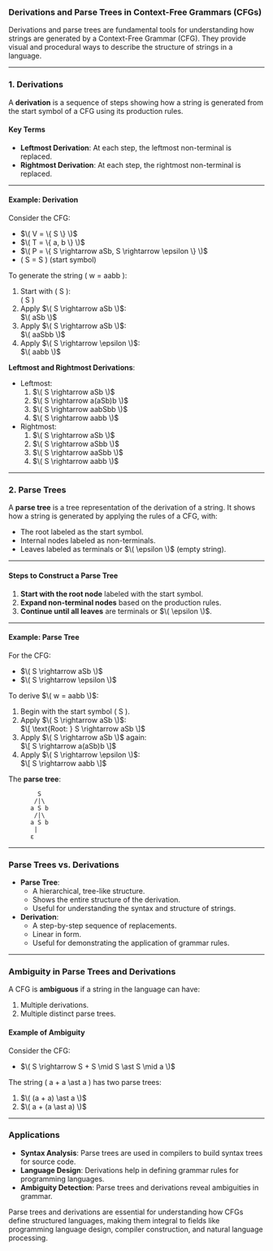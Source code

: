 ### **Derivations and Parse Trees in Context-Free Grammars (CFGs)**

Derivations and parse trees are fundamental tools for understanding how strings are generated by a Context-Free Grammar (CFG). They provide visual and procedural ways to describe the structure of strings in a language.

---

### **1. Derivations**

A **derivation** is a sequence of steps showing how a string is generated from the start symbol of a CFG using its production rules.

#### **Key Terms**
- **Leftmost Derivation**: At each step, the leftmost non-terminal is replaced.
- **Rightmost Derivation**: At each step, the rightmost non-terminal is replaced.

---

#### **Example: Derivation**
Consider the CFG:
- $\( V = \{ S \} \)$
- $\( T = \{ a, b \} \)$
- $\( P = \{ S \rightarrow aSb, S \rightarrow \epsilon \} \)$
- \( S = S \) (start symbol)

To generate the string \( w = aabb \):
1. Start with \( S \):  
   \( S \)
2. Apply $\( S \rightarrow aSb \)$:  
   $\( aSb \)$
3. Apply $\( S \rightarrow aSb \)$:  
   $\( aaSbb \)$
4. Apply $\( S \rightarrow \epsilon \)$:  
   $\( aabb \)$

**Leftmost and Rightmost Derivations**:
- Leftmost:
  1. $\( S \rightarrow aSb \)$
  2. $\( S \rightarrow a(aSb)b \)$
  3. $\( S \rightarrow aabSbb \)$
  4. $\( S \rightarrow aabb \)$
- Rightmost:
  1. $\( S \rightarrow aSb \)$
  2. $\( S \rightarrow aSbb \)$
  3. $\( S \rightarrow aaSbb \)$
  4. $\( S \rightarrow aabb \)$

---

### **2. Parse Trees**

A **parse tree** is a tree representation of the derivation of a string. It shows how a string is generated by applying the rules of a CFG, with:
- The root labeled as the start symbol.
- Internal nodes labeled as non-terminals.
- Leaves labeled as terminals or $\( \epsilon \)$ (empty string).

---

#### **Steps to Construct a Parse Tree**
1. **Start with the root node** labeled with the start symbol.
2. **Expand non-terminal nodes** based on the production rules.
3. **Continue until all leaves** are terminals or $\( \epsilon \)$.

---

#### **Example: Parse Tree**

For the CFG:
- $\( S \rightarrow aSb \)$
- $\( S \rightarrow \epsilon \)$

To derive $\( w = aabb \)$:
1. Begin with the start symbol \( S \).
2. Apply $\( S \rightarrow aSb \)$:  
   $\[
   \text{Root: } S \rightarrow aSb
   \]$
3. Apply $\( S \rightarrow aSb \)$ again:  
   $\[
   S \rightarrow a(aSb)b
   \]$
4. Apply $\( S \rightarrow \epsilon \)$:  
   $\[
   S \rightarrow aabb
   \]$

The **parse tree**:

```
        S
       /|\
      a S b
       /|\
      a S b
       |
      ε
```

---

### **Parse Trees vs. Derivations**
- **Parse Tree**:
  - A hierarchical, tree-like structure.
  - Shows the entire structure of the derivation.
  - Useful for understanding the syntax and structure of strings.
- **Derivation**:
  - A step-by-step sequence of replacements.
  - Linear in form.
  - Useful for demonstrating the application of grammar rules.

---

### **Ambiguity in Parse Trees and Derivations**

A CFG is **ambiguous** if a string in the language can have:
1. Multiple derivations.
2. Multiple distinct parse trees.

#### **Example of Ambiguity**
Consider the CFG:
- $\( S \rightarrow S + S \mid S \ast S \mid a \)$

The string \( a + a \ast a \) has two parse trees:
1. $\( (a + a) \ast a \)$
2. $\( a + (a \ast a) \)$

---

### **Applications**
- **Syntax Analysis**: Parse trees are used in compilers to build syntax trees for source code.
- **Language Design**: Derivations help in defining grammar rules for programming languages.
- **Ambiguity Detection**: Parse trees and derivations reveal ambiguities in grammar.

Parse trees and derivations are essential for understanding how CFGs define structured languages, making them integral to fields like programming language design, compiler construction, and natural language processing.
